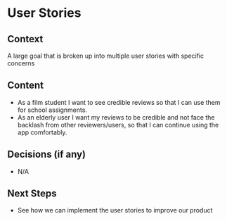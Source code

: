 # User Stories

## Context 
A large goal that is broken up into multiple user stories with specific concerns

## Content
 - As a film student I want to see credible reviews so that I can use them for school assignments. 
 - As an elderly user I want my reviews to be credible and not face the backlash from other reviewers/users, so that I can continue using the app comfortably. 

## Decisions (if any)
 - N/A

## Next Steps
 - See how we can implement the user stories to improve our product